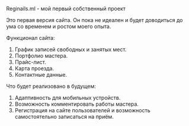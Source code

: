 Reginails.ml - мой первый собственный проект

Это первая версия сайта. Он пока не идеален и будет доводиться до ума со временем и ростом моего опыта.

Функционал сайта:
1. График записей свободных и занятых мест.
2. Портфолио мастера.
3. Прайс-лист.
4. Карта проезда.
5. Контактные данные.

Что будет реализовано в будущем:
1. Адаптивность для мобильных устройств.
2. Возможность комментировать работы мастера.
3. Регистрация на сайте пользователей и возможность самостоятельно записаться на приём.
